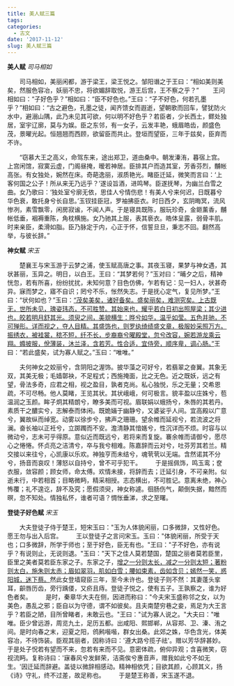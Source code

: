 ```yaml
---
title: 美人赋三篇
tags:
categories:
  - 古文
date: '2017-11-12'
slug: 美人赋三篇
---
```


**美人赋**
_司马相如_

　　司马相如，美丽闲都，游于梁王，梁王悦之。邹阳谮之于王曰：“相如美则美矣，然服色容冶，妖丽不忠，将欲媚辞取悦，游王后宫，王不察之乎？”
　　王问相如曰：“子好色乎？”相如曰：“臣不好色也。”王曰：“子不好色，何若孔墨乎？”相如曰：“古之避色，孔墨之徒，闻齐馈女而遐逝，望朝歌而回车，譬犹防火水中，避溺山隅，此乃未见其可欲，何以明不好色乎？若臣者，少长西土，鳏处独居，室宇辽廓，莫与为娱。臣之东邻，有一女子，云发丰艳，蛾眉皓齿，颜盛色茂，景曜光起。恒翘翘而西顾，欲留臣而共止。登垣而望臣，三年于兹矣，臣弃而不许。

　　“窃慕大王之高义，命驾东来，途出郑卫，道由桑中。朝发溱洧，暮宿上宫。上宫闲馆，寂寞云虚，门阁昼掩，暧若神居。臣排其户而造其室，芳香芬烈，黼帐高张。有女独处，婉然在床。奇葩逸丽，淑质艳光。睹臣迁延，微笑而言曰：‘上客何国之公子！所从来无乃远乎？’遂设旨酒，进鸣琴。臣遂抚琴，为幽兰白雪之曲。女乃歌曰：‘独处室兮廓无依，思佳人兮情伤悲！有美人兮来何迟，日既暮兮华色衰，敢托身兮长自思。’玉钗挂臣冠，罗袖拂臣衣。时日西夕，玄阴晦冥，流风惨冽，素雪飘零，闲房寂谧，不闻人声。于是寝具既陈，服玩珍奇，金鉔薰香，黼帐低垂，裀褥重陈，角枕横施。女乃驰其上服，表其亵衣。皓体呈露，弱骨丰肌。时来亲臣，柔滑如脂。臣乃脉定于内，心正于怀，信誓旦旦，秉志不回。翻然高举，与彼长辞。”

**神女赋**
_宋玉_

 　　楚襄王与宋玉游于云梦之浦，使玉赋高唐之事。其夜玉寝，果梦与神女遇，其状甚丽，玉异之。明日，以白王。王曰：“其梦若何？”玉对曰：“晡夕之后，精神恍忽，若有所喜，纷纷扰扰，未知何意？目色仿佛，乍若有记：见一妇人，状甚奇异。寐而梦之，寤不自识；罔兮不乐，怅然失志。于是抚心定气，复见所梦。”王曰：“状何如也？”玉曰：<ins datetime="2017-11-11T16:54:09+00:00">“茂矣美矣，诸好备矣。盛矣丽矣，难测究矣。上古既无，世所未见，瑰姿玮态，不可胜赞。其始来也，耀乎若白日初出照屋梁；其少进也，皎若明月舒其光。须臾之间，美貌横生：晔兮如华，温乎如莹。五色并驰，不可殚形。详而视之，夺人目精。其盛饰也，则罗纨绮绩盛文章，极服妙采照万方。振绣衣，被袿裳，秾不短，纤不长，步裔裔兮曜殿堂，忽兮改容，婉若游龙乘云翔。嫷披服，侻薄装，沐兰泽，含若芳。性合适，宜侍旁，顺序卑，调心肠。”</ins>王曰：“若此盛矣，试为寡人赋之。”玉曰：“唯唯。”

　　夫何神女之姣丽兮，含阴阳之渥饰。披华藻之可好兮，若翡翠之奋翼。其象无双，其美无极；毛嫱鄣袂，不足程式；西施掩面，比之无色。近之既妖，远之有望，骨法多奇，应君之相，视之盈目，孰者克尚。私心独悦，乐之无量；</ins>交希恩疏，不可尽畅。他人莫睹，王览其状。其状峨峨，何可极言。貌丰盈以庄姝兮，苞温润之玉颜。眸子炯其精朗兮，瞭多美而可视。眉联娟以蛾扬兮，朱唇的其若丹。素质干之醲实兮，志解泰而体闲。既姽婳于幽静兮，又婆娑乎人间。宜高殿以广意兮，翼故纵而绰宽。动雾以徐步兮，拂声之珊珊。望余帷而延视兮，若流波之将澜。奋长袖以正衽兮，立踯躅而不安。澹清静其愔嫕兮，性沉详而不烦。时容与以微动兮，志未可乎得原。意似近而既远兮，若将来而复旋。褰余帷而请御兮，愿尽心之惓惓。怀贞亮之洁清兮，卒与我兮相难。陈嘉辞而云对兮，吐芬芳其若兰。精交接以来往兮，心凯康以乐欢。神独亨而未结兮，魂茕茕以无端。含然诺其不分兮，扬音而哀叹！薄怒以自持兮，曾不可乎犯干。
　　于是摇佩饰，鸣玉鸾；奁衣服，敛容颜；顾女师，命太傅。欢情未接，将辞而去；迁延引身，不可亲附。似逝未行，中若相首；目略微眄，精采相授。志态横出，不可胜记。意离未绝，神心怖覆；礼不遑讫，辞不及究；愿假须臾，神女称遽。徊肠伤气，颠倒失据，黯然而暝，忽不知处。情独私怀，谁者可语？惆怅垂涕，求之至曙。

**登徒子好色赋**
_宋玉_

　　大夫登徒子侍于楚王，短宋玉曰："玉为人体貌闲丽，口多微辞，又性好色。愿王勿与出入后宫。
　　王以登徒子之言问宋玉。玉曰："体貌闲丽，所受于天也；口多微辞，所学于师也；至于好色，臣无有也。"王曰："子不好色，亦有说乎？有说则止，无说则退。"玉曰："天下之佳人莫若楚国，楚国之丽者莫若臣里，臣里之美者莫若臣东家之子。东家之子，<ins datetime="2017-11-11T16:45:59+00:00">增之一分则太长，减之一分则太短；著粉则太白，施朱则太赤；眉如翠羽，肌如白雪；腰如束素，齿如含贝；嫣然一笑，惑阳城，迷下蔡。</ins>然此女登墙窥臣三年，至今未许也。登徒子则不然：其妻蓬头挛耳，齞唇历齿，旁行踽偻，又疥且痔。登徒子悦之，使有五子。王孰察之，谁为好色者矣。
　　是时，秦章华大夫在侧，因进而称曰："今夫宋玉盛称邻之女，以为美色，愚乱之邪；臣自以为守德，谓不如彼矣。且夫南楚穷巷之妾，焉足为大王言乎？若臣之陋，目所曾睹者，未敢云也。"王曰："试为寡人说之。"大夫曰："唯唯。臣少曾远游，周览九土，足历五都。出咸阳、熙邯郸，从容郑、卫、溱、洧之间。是时向春之末，迎夏之阳，鸧鹒喈喈，群女出桑。此郊之姝，华色含光，体美容冶，不待饰装。臣观其丽者，因称诗曰：'遵大路兮揽子祛'。赠以芳华辞甚妙。于是处子怳若有望而不来，忽若有来而不见。意密体疏，俯仰异观；含喜微笑，窃视流眄。复称诗曰：'寐春风兮发鲜荣，洁斋俟兮惠音声，赠我如此兮不如无生。'因迁延而辞避。盖徒以微辞相感动。精神相依凭；目欲其颜，心顾其义，扬《诗》守礼，终不过差，故足称也。
　　于是楚王称善，宋玉遂不退。